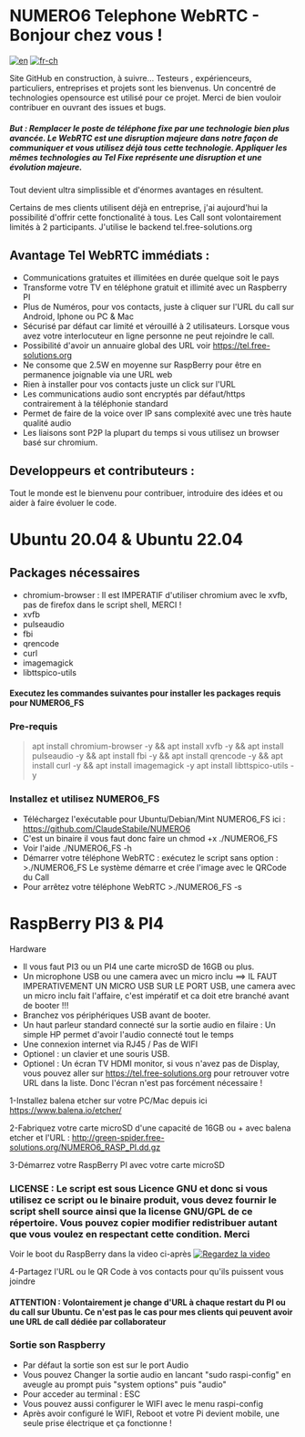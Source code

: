 # NUMERO6 Telephone WebRTC - Bonjour chez vous !

[![en](https://img.shields.io/badge/lang-en-red.svg)](https://github.com/ClaudeStabile/NUMERO6/blob/main/README.en-uk.md)
[![fr-ch](https://img.shields.io/badge/lang-fr--ch-green.svg)](https://github.com/ClaudeStabile/NUMERO6/blob/main/README.md)

Site GitHub en construction, à suivre...
Testeurs , expérienceurs, particuliers, entreprises et projets sont les bienvenus.
Un concentré de technologies opensource est utilisé pour ce projet. Merci de bien vouloir contribuer en ouvrant des issues et bugs.

##### But : Remplacer le poste de téléphone fixe par une technologie bien plus avancée. Le WebRTC est une disruption majeure dans notre façon de communiquer et vous utilisez déjà tous cette technologie. Appliquer les mêmes technologies au Tel Fixe représente une disruption et une évolution majeure.
Tout devient ultra simplissible et d'énormes avantages en résultent.

Certains de mes clients utilisent déjà en entreprise, j'ai aujourd'hui la possibilité d'offrir cette fonctionalité à tous. Les Call sont volontairement limités à 2 participants. J'utilise le backend tel.free-solutions.org

## Avantage Tel WebRTC immédiats :

- Communications gratuites et illimitées en durée quelque soit le pays
- Transforme votre TV en téléphone gratuit et illimité avec un Raspberry PI
- Plus de Numéros, pour vos contacts, juste à cliquer sur l'URL du call sur Android, Iphone ou PC & Mac
- Sécurisé par défaut car limité et vérouillé à 2 utilisateurs. Lorsque vous avez votre interlocuteur en ligne personne ne peut rejoindre le call.
- Possibilité d'avoir un annuaire global des URL voir https://tel.free-solutions.org 
- Ne consome que 2.5W en moyenne sur RaspBerry pour être en permanence joignable via une URL web
- Rien à installer pour vos contacts juste un click sur l'URL
- Les communications audio sont encryptés par défaut/https contrairement à la téléphonie standard
- Permet de faire de la voice over IP sans complexité avec une très haute qualité audio
- Les liaisons sont P2P la plupart du temps si vous utilisez un browser basé sur chromium.


## Developpeurs et contributeurs :
Tout le monde est le bienvenu pour contribuer, introduire des idées et ou aider à faire évoluer le code.

# Ubuntu 20.04 & Ubuntu 22.04
## Packages nécessaires
- chromium-browser  : Il est IMPERATIF d'utiliser chromium avec le xvfb, pas de firefox dans le script shell, MERCI !
- xvfb 
- pulseaudio
- fbi 
- qrencode
- curl
- imagemagick
- libttspico-utils

#### Executez les commandes suivantes pour installer les packages requis pour NUMERO6_FS

### Pre-requis
>apt install chromium-browser -y &&
apt install xvfb -y &&
apt install pulseaudio -y &&
apt install fbi -y &&
apt install qrencode -y &&
apt install curl -y &&
apt install imagemagick -y
apt install libttspico-utils -y


### Installez et utilisez NUMERO6_FS
- Téléchargez l'exécutable pour Ubuntu/Debian/Mint NUMERO6_FS ici : https://github.com/ClaudeStabile/NUMERO6
- C'est un binaire il vous faut donc faire un chmod +x ./NUMERO6_FS 
- Voir l'aide ./NUMERO6_FS -h 
- Démarrer votre téléphone WebRTC : exécutez le script sans option : >./NUMERO6_FS Le système démarre et crée l'image avec le QRCode du Call
- Pour arrêtez votre téléphone WebRTC >./NUMERO6_FS -s

# RaspBerry PI3 & PI4
Hardware 
- Il vous faut PI3 ou un PI4 une carte microSD de 16GB ou plus.
- Un microphone USB ou une camera avec un micro inclu ==> IL FAUT IMPERATIVEMENT UN MICRO USB SUR LE PORT USB, une camera avec un micro inclu fait l'affaire, c'est impératif et ca doit etre branché avant de booter !!!
- Branchez vos périphériques USB avant de booter.
- Un haut parleur standard connecté sur la sortie audio en filaire : Un simple HP permet d'avoir l'audio connecté tout le temps
- Une connexion internet via RJ45 / Pas de WIFI 
- Optionel : un clavier et une souris USB.
- Optionel : Un écran TV HDMI monitor, si vous n'avez pas de Display, vous pouvez aller sur https://tel.free-solutions.org pour retrouver votre URL dans la liste. Donc l'écran n'est pas forcément nécessaire !

1-Installez balena etcher sur votre PC/Mac depuis ici https://www.balena.io/etcher/

2-Fabriquez votre carte microSD d'une capacité de 16GB ou + avec balena etcher et l'URL : http://green-spider.free-solutions.org/NUMERO6_RASP_PI.dd.gz

3-Démarrez votre RaspBerry PI avec votre carte microSD

### LICENSE : Le script est sous Licence GNU et donc si vous utilisez ce script ou le binaire produit, vous devez fournir le script shell source ainsi que la license GNU/GPL de ce répertoire. Vous pouvez copier modifier redistribuer autant que vous voulez en respectant cette condition. Merci


Voir le boot du RaspBerry dans la video ci-après
[![Regardez la video](https://www.free-solutions.ch/clearspace/servlet/JiveServlet/previewBody/4823-102-1-8030/thumnailrasp.jpg)](https://www.free-solutions.ch/clearspace/servlet/JiveServlet/previewBody/4822-102-1-8026/Raspi3bootosp.webm)

4-Partagez l'URL ou le QR Code à vos contacts pour qu'ils puissent vous joindre

#### ATTENTION : Volontairement je change d'URL à chaque restart du PI ou du call sur Ubuntu. Ce n'est pas le cas pour mes clients qui peuvent avoir une URL de call dédiée par collaborateur

### Sortie son Raspberry

- Par défaut la sortie son est sur le port Audio
- Vous pouvez Changer la sortie audio en lancant "sudo raspi-config" en aveugle au prompt puis "system options" puis "audio"
- Pour acceder au terminal : ESC 
- Vous pouvez aussi configurer le WIFI avec le menu raspi-config
- Après avoir configuré le WIFI, Reboot et votre Pi devient mobile, une seule prise électrique et ça fonctionne !
   
